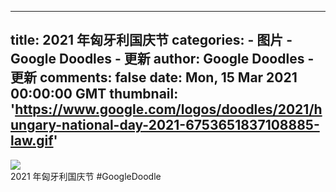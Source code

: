
---
title: 2021 年匈牙利国庆节
categories: 
    - 图片
    - Google Doodles - 更新
author: Google Doodles - 更新
comments: false
date: Mon, 15 Mar 2021 00:00:00 GMT
thumbnail: 'https://www.google.com/logos/doodles/2021/hungary-national-day-2021-6753651837108885-law.gif'
---

<div>   
<img src="https://www.google.com/logos/doodles/2021/hungary-national-day-2021-6753651837108885-law.gif" referrerpolicy="no-referrer"><br>2021 年匈牙利国庆节 #GoogleDoodle  
</div>
            